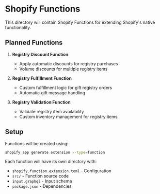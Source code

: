 # Shopify Functions

This directory will contain Shopify Functions for extending Shopify's native functionality.

## Planned Functions

1. **Registry Discount Function**
   - Apply automatic discounts for registry purchases
   - Volume discounts for multiple registry items

2. **Registry Fulfillment Function**
   - Custom fulfillment logic for gift registry orders
   - Automatic gift message handling

3. **Registry Validation Function**
   - Validate registry item availability
   - Custom inventory management for registry items

## Setup

Functions will be created using:
```bash
shopify app generate extension --type=function
```

Each function will have its own directory with:
- `shopify.function.extension.toml` - Configuration
- `src/` - Function source code
- `input.graphql` - Input schema
- `package.json` - Dependencies